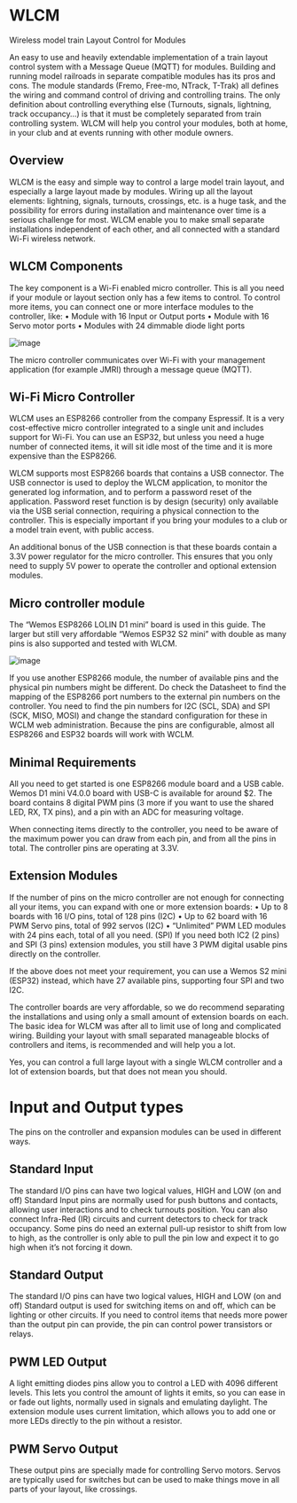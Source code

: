 # WLCM
Wireless model train Layout Control for Modules

An easy to use and heavily extendable implementation of a train layout control system with a Message Queue (MQTT) for modules. Building and running model railroads in separate compatible modules has its pros and cons. The module standards (Fremo, Free-mo, NTrack, T-Trak) all defines the wiring and command control of driving and controlling trains. The only definition about controlling everything else (Turnouts, signals, lightning, track occupancy…) is that it must be completely separated from train controlling system. WLCM will help you control your modules, both at home, in your club and at events running with other module owners.

## Overview
WLCM is the easy and simple way to control a large model train layout, and especially a large layout made by modules. Wiring up all the layout elements: lightning, signals, turnouts, crossings, etc. is a huge task, and the possibility for errors during installation and maintenance over time is a serious challenge for most. WLCM enable you to make small separate installations independent of each other, and all connected with a standard Wi-Fi wireless network.

## WLCM Components
The key component is a Wi-Fi enabled micro controller. This is all you need if your module or layout section only has a few items to control. To control more items, you can connect one or more interface modules to the controller, like:
•	Module with 16 Input or Output ports
•	Module with 16 Servo motor ports
•	Modules with 24 dimmable diode light ports

![image](https://github.com/bonosoft/wlcm/assets/5933560/9a97d1b9-176e-47f2-a07e-aaab8e896f26)

The micro controller communicates over Wi-Fi with your management application (for example JMRI) through a message queue (MQTT).

## Wi-Fi Micro Controller
WLCM uses an ESP8266 controller from the company Espressif. It is a very cost-effective micro controller integrated to a single unit and includes support for Wi-Fi. You can use an ESP32, but unless you need a huge number of connected items, it will sit idle most of the time and it is more expensive than the ESP8266.

WLCM supports most ESP8266 boards that contains a USB connector. The USB connector is used to deploy the WLCM application, to monitor the generated log information, and to perform a password reset of the application. Password reset function is by design (security) only available via the USB serial connection, requiring a physical connection to the controller. This is especially important if you bring your modules to a club or a model train event, with public access.

An additional bonus of the USB connection is that these boards contain a 3.3V power regulator for the micro controller. This ensures that you only need to supply 5V power to operate the controller and optional extension modules. 

## Micro controller module
The “Wemos ESP8266 LOLIN D1 mini” board is used in this guide. The larger but still very affordable “Wemos ESP32 S2 mini” with double as many pins is also supported and tested with WLCM.

![image](https://github.com/bonosoft/wlcm/assets/5933560/71906338-d087-4d45-8ec4-085aabf6cb65)

If you use another ESP8266 module, the number of available pins and the physical pin numbers might be different. Do check the Datasheet to find the mapping of the ESP8266 port numbers to the external pin numbers on the controller. You need to find the pin numbers for I2C (SCL, SDA) and SPI (SCK, MISO, MOSI) and change the standard configuration for these in WCLM web administration. Because the pins are configurable, almost all ESP8266 and ESP32 boards will work with WCLM.

## Minimal Requirements
All you need to get started is one ESP8266 module board and a USB cable. Wemos D1 mini V4.0.0 board with USB-C is available for around $2. The board contains 8 digital PWM pins (3 more if you want to use the shared LED, RX, TX pins), and a pin with an ADC for measuring voltage.

When connecting items directly to the controller, you need to be aware of the maximum power you can draw from each pin, and from all the pins in total. The controller pins are operating at 3.3V.

## Extension Modules
If the number of pins on the micro controller are not enough for connecting all your items, you can expand with one or more extension boards:
•	Up to 8 boards with 16 I/O pins, total of 128 pins (I2C)
•	Up to 62 board with 16 PWM Servo pins, total of 992 servos (I2C)
•	“Unlimited” PWM LED modules with 24 pins each, total of all you need. (SPI)
If you need both IC2 (2 pins) and SPI (3 pins) extension modules, you still have 3 PWM digital usable pins directly on the controller.

If the above does not meet your requirement, you can use a Wemos S2 mini (ESP32) instead, which have 27 available pins, supporting four SPI and two I2C.

The controller boards are very affordable, so we do recommend separating the installations and using only a small amount of extension boards on each. The basic idea for WLCM was after all to limit use of long and complicated wiring. Building your layout with small separated manageable blocks of controllers and items, is recommended and will help you a lot.

Yes, you can control a full large layout with a single WLCM controller and a lot of extension boards, but that does not mean you should. 

# Input and Output types
The pins on the controller and expansion modules can be used in different ways.

## Standard Input
The standard I/O pins can have two logical values, HIGH and LOW (on and off)
Standard Input pins are normally used for push buttons and contacts, allowing user interactions and to check turnouts position. You can also connect Infra-Red (IR) circuits and current detectors to check for track occupancy. Some pins do need an external pull-up resistor to shift from low to high, as the controller is only able to pull the pin low and expect it to go high when it’s not forcing it down.

## Standard Output
The standard I/O pins can have two logical values, HIGH and LOW (on and off)
Standard output is used for switching items on and off, which can be lighting or other circuits. If you need to control items that needs more power than the output pin can provide, the pin can control power transistors or relays.

## PWM LED Output
A light emitting diodes pins allow you to control a LED with 4096 different levels. This lets you control the amount of lights it emits, so you can ease in or fade out lights, normally used in signals and emulating daylight. The extension module uses current limitation, which allows you to add one or more LEDs directly to the pin without a resistor.

## PWM Servo Output
These output pins are specially made for controlling Servo motors. Servos are typically used for switches but can be used to make things move in all parts of your layout, like crossings.
